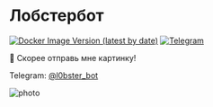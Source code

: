 # Лобстербот

[![Docker Image Version (latest by date)](https://img.shields.io/docker/v/alexeymrvz/lobsterbot?style=flat-square)](https://hub.docker.com/r/alexeymrvz/lobsterbot/tags)
[![Telegram](https://img.shields.io/badge/telegram-bot-red)](https://t.me/l0bster_bot)

📌 Скорее отправь мне картинку!

Telegram: [@l0bster_bot](https://t.me/l0bster_bot)

![photo](https://sun9-46.userapi.com/c845522/v845522324/1c4414/6d-1SxcgbNI.jpg)

